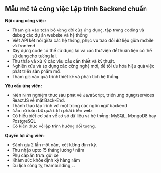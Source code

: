 ## **Mẫu mô tả công việc Lập trình Backend chuẩn**

**Nội dung công việc:**

* Tham gia vào toàn bộ vòng đời của ứng dụng, tập trung coding và debug các dự án website và hệ thống.
* Viết API kết nối giữa các hệ thống, phục vụ trao đổi dữ liệu giữa mobile và frontend.
* Xây dựng code có thể dử dụng lại và các thư viện để thuận tiện có thể sử dụng cho tương lai.
* Thu thập và xử lý các yêu cầu cần thiết và kỹ thuật.
* Nghiên cứu và áp dụng các công nghệ mới, để tối ưu hóa hiệu quả việc phát triển sản phẩm mới.
* Tham gia vào quá trình thiết kế và phân tích hệ thống.

**Yêu cầu ứng viên:**

* Kiến Kinh nghiệm thức sâu phát về JavaScript, triển ứng dụng/services ReactJS về mặt Back-End.
* Thành thạo lập trình với một trong các ngôn ngữ backend
* Nắm rõ toàn bộ quá trình phát triển web
* Có hiểu biết cơ bản về cơ sở dữ liệu và hệ thống: MySQL, MongoDB hay PostgreSQL
* Có kiến thức về lập trình hướng đối tượng.

**Quyền lợi ứng viên:**

* Đánh giả 2 lần một năm, xét lương định kỳ.
* Thu nhập upto 15 tháng lương / năm
* Phụ cấp ăn trưa, gửi xe.
* Khám sức khỏe định kỳ hàng năm
* Du lịch công ty, teambuilding,…
